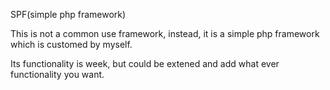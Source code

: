 SPF(simple php framework)

This is not a common use framework, instead, it is a simple php framework which is customed by myself.

Its functionality is week, but could be extened and add what ever functionality you want.

